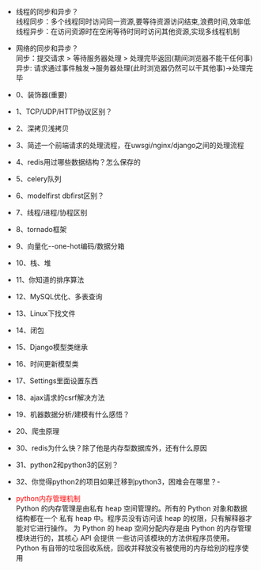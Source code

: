 - 线程的同步和异步？  
线程同步：多个线程同时访问同一资源,要等待资源访问结束,浪费时间,效率低  
线程异步：在访问资源时在空闲等待时同时访问其他资源,实现多线程机制  
- 网络的同步和异步？  
同步：提交请求 > 等待服务器处理 > 处理完毕返回(期间浏览器不能干任何事)  
异步: 请求通过事件触发->服务器处理(此时浏览器仍然可以干其他事)->处理完毕  
- 0、装饰器(重要)
- 1、TCP/UDP/HTTP协议区别？
- 2、深拷贝浅拷贝
- 3、简述一个前端请求的处理流程，在uwsgi/nginx/django之间的处理流程
- 4、redis用过哪些数据结构？怎么保存的
- 5、celery队列
- 6、modelfirst   dbfirst区别？
- 7、线程/进程/协程区别
- 8、tornado框架
- 9、向量化--one-hot编码/数据分箱
- 10、栈、堆
- 11、你知道的排序算法
- 12、MySQL优化、多表查询
- 13、Linux下找文件
- 14、闭包
- 15、Django模型类继承
- 16、时间更新模型类
- 17、Settings里面设置东西
- 18、ajax请求的csrf解决方法
- 19、机器数据分析/建模有什么感悟？
- 20、爬虫原理
- 30、redis为什么快？除了他是内存型数据库外，还有什么原因
- 31、python2和python3的区别？
- 32、你觉得python2的项目如果迁移到python3，困难会在哪里？- 

- <font color=red>python内存管理机制</font>  
Python 的内存管理是由私有 heap 空间管理的。所有的 Python 对象和数据结构都在一个
私有 heap 中。程序员没有访问该 heap 的权限，只有解释器才能对它进行操作。
为 Python 的 heap 空间分配内存是由 Python 的内存管理模块进行的，其核心 API 会提供
一些访问该模块的方法供程序员使用。
Python 有自带的垃圾回收系统，回收并释放没有被使用的内存给别的程序使用


